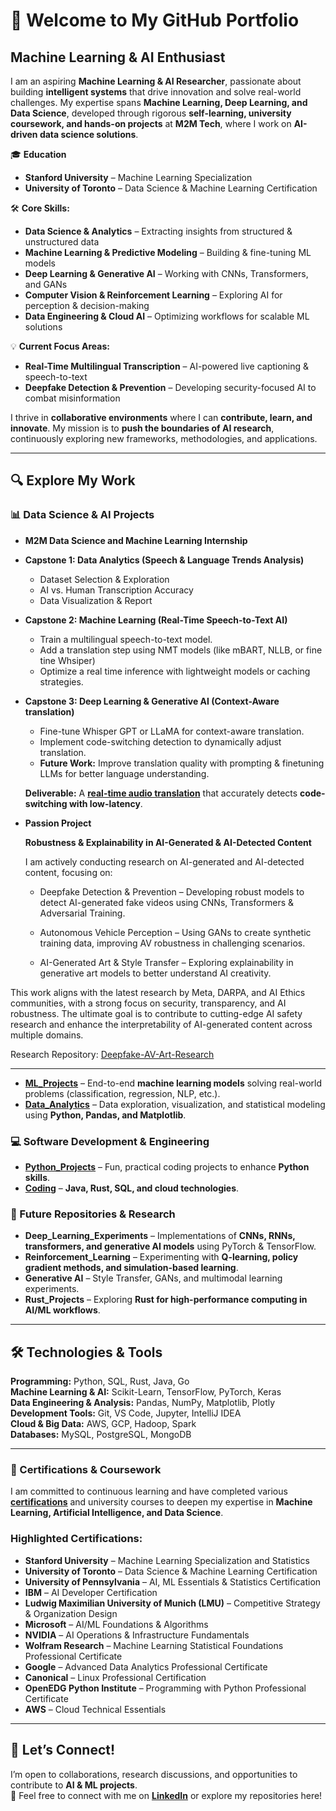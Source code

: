 # 🚀 Welcome to My GitHub Portfolio  

## Machine Learning & AI Enthusiast  

I am an aspiring **Machine Learning & AI Researcher**, passionate about building **intelligent systems** that drive innovation and solve real-world challenges. My expertise spans **Machine Learning, Deep Learning, and Data Science**, developed through rigorous **self-learning, university coursework, and hands-on projects** at **M2M Tech**, where I work on **AI-driven data science solutions**.  

🎓 **Education**  
- **Stanford University** – Machine Learning Specialization  
- **University of Toronto** – Data Science & Machine Learning Certification   

🛠 **Core Skills:**  
- **Data Science & Analytics** – Extracting insights from structured & unstructured data  
- **Machine Learning & Predictive Modeling** – Building & fine-tuning ML models  
- **Deep Learning & Generative AI** – Working with CNNs, Transformers, and GANs  
- **Computer Vision & Reinforcement Learning** – Exploring AI for perception & decision-making  
- **Data Engineering & Cloud AI** – Optimizing workflows for scalable ML solutions  

💡 **Current Focus Areas:**  
- **Real-Time Multilingual Transcription** – AI-powered live captioning & speech-to-text  
- **Deepfake Detection & Prevention** – Developing security-focused AI to combat misinformation  

I thrive in **collaborative environments** where I can **contribute, learn, and innovate**. My mission is to **push the boundaries of AI research**, continuously exploring new frameworks, methodologies, and applications.  

---

## 🔍 Explore My Work  

### 📊 Data Science & AI Projects
- **M2M Data Science and Machine Learning Internship**

* **Capstone 1: Data Analytics (Speech & Language Trends Analysis)**
    * Dataset Selection & Exploration
    * AI vs. Human Transcription Accuracy
    * Data Visualization & Report
* **Capstone 2: Machine Learning (Real-Time Speech-to-Text AI)**
    * Train a multilingual speech-to-text model.
    * Add a translation step using NMT models (like mBART, NLLB, or fine tine Whsiper)
    * Optimize a real time inference with lightweight models or caching strategies.
* **Capstone 3: Deep Learning & Generative AI (Context-Aware translation)**
    * Fine-tune Whisper GPT or LLaMA for context-aware translation.
    * Implement code-switching detection to dynamically adjust translation.
    * **Future Work:** Improve translation quality with prompting & finetuning LLMs for better language understanding.
  
  **Deliverable:** A [**real-time audio translation**](https://github.com/VinodAnbalagan/Real-time-audio-translation.git) that accurately detects **code-switching with low-latency**. 

- **Passion Project**
  
	**Robustness & Explainability in AI-Generated & AI-Detected Content**

	I am actively conducting research on AI-generated and AI-detected content, focusing on:

	- Deepfake Detection & Prevention – Developing robust models to detect AI-generated fake videos using CNNs, Transformers & Adversarial Training.
   
	- Autonomous Vehicle Perception – Using GANs to create synthetic training data, improving AV robustness in challenging scenarios.
   
	- AI-Generated Art & Style Transfer – Exploring explainability in generative art models to better understand AI creativity.

This work aligns with the latest research by Meta, DARPA, and AI Ethics communities, with a strong focus on security, transparency, and AI robustness. The ultimate goal is to contribute to cutting-edge AI safety research and enhance the interpretability of AI-generated content across multiple domains.

Research Repository: [Deepfake-AV-Art-Research](https://github.com/VinodAnbalagan/Deepfake-AV-Art-Research-.git)

--- 

- [**ML_Projects**](https://github.com/VinodAnbalagan/ML_Projects.git) – End-to-end **machine learning models** solving real-world problems (classification, regression, NLP, etc.).  
- [**Data_Analytics**](https://github.com/VinodAnbalagan/Data_Analytics.git) – Data exploration, visualization, and statistical modeling using **Python, Pandas, and Matplotlib**.  
  
### 💻 Software Development & Engineering  
- [**Python_Projects**](https://github.com/VinodAnbalagan/Python_Projects.git) – Fun, practical coding projects to enhance **Python skills**.    
- [**Coding**](https://github.com/VinodAnbalagan/Coding-Repo.git) – **Java, Rust, SQL, and cloud technologies**.  

### 🚀 Future Repositories & Research 
- **Deep_Learning_Experiments** – Implementations of **CNNs, RNNs, transformers, and generative AI models** using PyTorch & TensorFlow.
- **Reinforcement_Learning** – Experimenting with **Q-learning, policy gradient methods, and simulation-based learning**.
- **Generative AI** – Style Transfer, GANs, and multimodal learning experiments.  
- **Rust_Projects** – Exploring **Rust for high-performance computing in AI/ML workflows**.    

---

## 🛠️ Technologies & Tools  

**Programming:** Python, SQL, Rust, Java, Go  
**Machine Learning & AI:** Scikit-Learn, TensorFlow, PyTorch, Keras  
**Data Engineering & Analysis:** Pandas, NumPy, Matplotlib, Plotly  
**Development Tools:** Git, VS Code, Jupyter, IntelliJ IDEA  
**Cloud & Big Data:** AWS, GCP, Hadoop, Spark  
**Databases:** MySQL, PostgreSQL, MongoDB  

---
### **📜 Certifications & Coursework**  
I am committed to continuous learning and have completed various [**certifications**](https://github.com/VinodAnbalagan/Certifications-.git) and university courses to deepen my expertise in **Machine Learning, Artificial Intelligence, and Data Science**. 

### **Highlighted Certifications:**  
- **Stanford University** – Machine Learning Specialization and Statistics 
- **University of Toronto** – Data Science & Machine Learning Certification  
- **University of Pennsylvania** – AI, ML Essentials & Statistics Certification  
- **IBM** – AI Developer Certification  
- **Ludwig Maximilian University of Munich (LMU)** – Competitive Strategy & Organization Design  
- **Microsoft** – AI/ML Foundations & Algorithms  
- **NVIDIA** – AI Operations & Infrastructure Fundamentals  
- **Wolfram Research** – Machine Learning Statistical Foundations Professional Certificate  
- **Google** – Advanced Data Analytics Professional Certificate  
- **Canonical** – Linux Professional Certification  
- **OpenEDG Python Institute** – Programming with Python Professional Certificate  
- **AWS** – Cloud Technical Essentials 

---

## 🤝 Let’s Connect!  
I’m open to collaborations, research discussions, and opportunities to contribute to **AI & ML projects**.  
📩 Feel free to connect with me on **[LinkedIn](https://www.linkedin.com/in/vinod-anbalagan/)** or explore my repositories here!  
